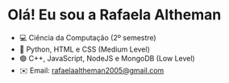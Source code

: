 Olá! Eu sou a Rafaela Altheman
==========================

+ 💻 Ciência da Computação (2º semestre) 
+ 📲 Python, HTML e CSS (Medium Level)
+ 🟢 C++, JavaScript, NodeJS e MongoDB (Low Level)
+ ✉️  Email: rafaelaaltheman2005@gmail.com 
